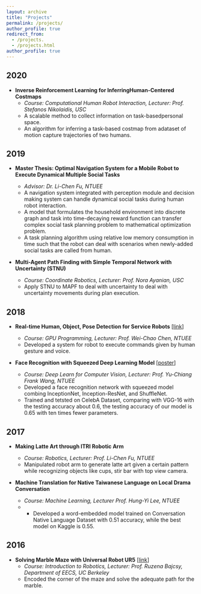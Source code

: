 ```yaml
---
layout: archive
title: "Projects"
permalink: /projects/
author_profile: true
redirect_from:
  - /projects.
  - /projects.html
author_profile: true
---
```


## 2020
- **Inverse Reinforcement Learning for InferringHuman-Centered Costmaps**
  - *Course: Computational Human Robot Interaction, Lecturer: Prof. Stefanos Nikolaidis, USC*
  - A scalable method to collect information on task-basedpersonal space.
  - An algorithm for inferring a task-based costmap from adataset of motion capture trajectories of two humans.

## 2019
- **Master Thesis: Optimal Navigation System for a Mobile Robot to Execute Dynamical Multiple Social Tasks**
  - *Advisor: Dr. Li-Chen Fu, NTUEE*
  - A navigation system integrated with perception module and decision making system can handle dynamical social tasks during human robot interaction.
  - A model that formulates the household environment into discrete graph and task into time-decaying reward function can transfer complex social task planning problem to mathematical optimization problem. 
  - A task planning algorithm using relative low memory consumption in time such that the robot can deal with scenarios when newly-added social tasks are called from human. 

- **Multi-Agent Path Finding with Simple Temporal Network with Uncertainty (STNU)**
  - *Course: Coordinate Robotics, Lecturer: Prof. Nora Ayanian, USC*
  - Apply STNU to MAPF to deal with uncertainty to deal with uncertainty movements during plan execution.

## 2018
- **Real-time Human, Object, Pose Detection for Service Robots** [[link](https://a9451406.wixsite.com/gpgpurobotproject)] 
  - *Course: GPU Programming, Lecturer: Prof. Wei-Chao Chen, NTUEE*
  - Developed a system for robot to execute commands given by human gesture and voice.

- **Face Recognition with Squeezed Deep Learning Model** [[poster](https://drive.google.com/file/d/1jlZSmr7yZB87IewN-447M4WQPaK8Qv4I/view)]
  - *Course: Deep Learn for Computer Vision, Lecturer: Prof. Yu-Chiang Frank Wang, NTUEE*
  - Developed a face recognition network with squeezed model combing InceptionNet, Inception-ResNet, and ShuffleNet.
  - Trained and tetsted on CelebA Dataset, comparing with VGG-16 with the testing accuracy about 0.6, the testing accuracy of our model is 0.65 with ten times fewer parameters.

## 2017
- **Making Latte Art through ITRI Robotic Arm**
  - *Course: Robotics, Lecturer: Prof. Li-Chen Fu, NTUEE*
  - Manipulated robot arm to generate latte art given a certain pattern while recognizing objects like cups, stir bar with top view camera.

- **Machine Translation for Native Taiwanese Language on Local Drama Conversation**
  - *Course: Machine Learning, Lecturer Prof. Hung-Yi Lee, NTUEE*
  - * Developed a word-embedded model trained on Conversation Native Language Dataset with 0.51 accuracy, while the best model on Kaggle is 0.55.

## 2016
- **Solving Marble Maze with Universal Robot UR5** [[link](https://awehandsomemore.wixsite.com/ur5projectmarblemaze)]
  - *Course: Introduction to Robotics, Lecturer: Prof. Ruzena Bajcsy, Department of EECS, UC Berkeley*
  - Encoded the corner of the maze and solve the adequate path for the marble.
